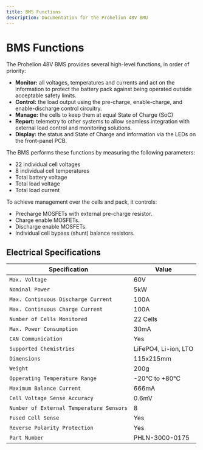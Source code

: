 ```yaml
---
title: BMS Functions
description: Documentation for the Prohelion 48V BMU
---
```


# BMS Functions

The Prohelion 48V BMS provides several high-level functions, in order of priority:

- __Monitor:__ all voltages, temperatures and currents and act on the information to protect the battery pack against being operated outside acceptable safety limits.  
- __Control:__ the load output using the pre-charge, enable-charge, and enable-discharge control circuitry.
- __Manage:__ the cells to keep them at equal State of Charge (SoC)
- __Report:__ telemetry to other systems to allow seamless integration with external load control and monitoring solutions.
- __Display:__ the status and State of Charge and information via the LEDs on the front-panel PCB.

The BMS performs these functions by measuring the following parameters:

- 22 individual cell voltages 
- 8 individual cell temperatures 
- Total battery voltage 
- Total load voltage 
- Total load current

To achieve management over the cells and pack, it controls:

- Precharge MOSFETs with external pre-charge resistor.
- Charge enable MOSFETs.
- Discharge enable MOSFETs.
- Individual cell bypass (shunt) balance resistors.

## Electrical Specifications

| Specification                            | Value                |
|------------------------------------------|----------------------|
| `Max. Voltage`                           | 60V                  |
| `Nominal Power`                          | 5kW                  |
| `Max. Continuous Discharge Current`      | 100A                 |
| `Max. Continuous Charge Current`         | 100A                 |
| `Number of Cells Monitored`              | 22 Cells             |
| `Max. Power Consumption`                 | 30mA                 |
| `CAN Communication`                      | Yes                  |
| `Supported Chemistries`                  | LiFePO4, Li-ion, LTO |
| `Dimensions`                             | 115x215mm            |
| `Weight`                                 | 200g                 |
| `Opperating Temperature Range`           | -20°C to +80°C       |
| `Maximum Balance Current`                | 666mA                |
| `Cell Voltage Sense Accuracy`            | 0.6mV                |
| `Number of External Temperature Sensors` | 8                    |
| `Fused Cell Sense`                       | Yes                  |
| `Reverse Polarity Protection`            | Yes                  |
| `Part Number`                            | PHLN-3000-0175       |